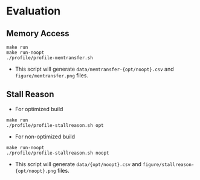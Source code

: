 # Evaluation

## Memory Access 
```
make run
make run-noopt
./profile/profile-memtransfer.sh
```
- This script will generate `data/memtransfer-{opt/noopt}.csv` and `figure/memtransfer.png` files.

## Stall Reason
- For optimized build
```
make run
./profile/profile-stallreason.sh opt
```

- For non-optimized build
```
make run-noopt
./profile/profile-stallreason.sh noopt
```
- This script will generate `data/{opt/noopt}.csv` and `figure/stallreason-{opt/noopt}.png` files.